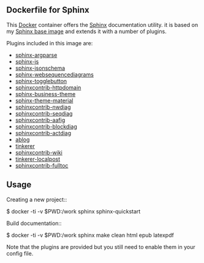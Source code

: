 ## Dockerfile for Sphinx

This [Docker](https://www.docker.com)  container offers the [Sphinx](https://sphinx-doc.org/en/master)
documentation utility. 
it is based on my [Sphinx base image](https://hub.docker.com/r/lnoor/sphinx) and extends it with a number of plugins.

Plugins included in this image are:

- [sphinx-argparse](https://sphinx-argparse.readthedocs.io/en/latest/)
- [sphinx-js](https://pypi.org/project/sphinx-js/)
- [sphinx-jsonschema](https://sphinx-jsonschema.readthedocs.io/en/latest/)
- [sphinx-websequencediagrams](https://pypi.org/project/sphinx-websequencediagrams/)
- [sphinx-togglebutton](https://sphinx-togglebutton.readthedocs.io/en/latest/)
- [sphinxcontrib-httpdomain](https://sphinxcontrib-httpdomain.readthedocs.io/en/stable/)
- [sphinx-business-theme](https://pypi.org/project/sphinx-business-theme/)
- [sphinx-theme-material](https://pypi.org/project/sphinx-theme-material/)
- [sphinxcontrib-nwdiag](https://pypi.org/project/sphinxcontrib-nwdiag/)
- [sphinxcontrib-seqdiag](https://pypi.org/project/sphinxcontrib-seqdiag/)
- [sphinxcontrib-aafig](https://pythonhosted.org/sphinxcontrib-aafig/)
- [sphinxcontrib-blockdiag](https://pypi.org/project/sphinxcontrib-blockdiag/)
- [sphinxcontrib-actdiag](https://pypi.org/project/sphinxcontrib-actdiag/)
- [ablog](https://ablog.readthedocs.io/)
- [tinkerer](http://tinkerer.me/)
- [sphinxcontrib-wiki](https://pypi.org/project/sphinxcontrib-wiki/)
- [tinkerer-localpost](https://pypi.org/project/Tinkerer-Localpost/)
- [sphinxcontrib-fulltoc](https://sphinxcontrib-fulltoc.readthedocs.io/en/latest/)

## Usage

Creating a new project::

   $ docker -ti -v $PWD:/work sphinx sphinx-quickstart

Build documentation::

   $ docker -ti -v $PWD:/work sphinx make clean html epub latexpdf

Note that the plugins are provided but you still need to enable them in your config file.
